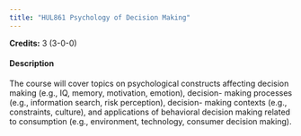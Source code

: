 ```yaml
---
title: "HUL861 Psychology of Decision Making"
---
```

**Credits:** 3 (3-0-0)

#### Description
The course will cover topics on psychological constructs affecting decision making (e.g., IQ, memory, motivation, emotion), decision- making processes (e.g., information search, risk perception), decision- making contexts (e.g., constraints, culture), and applications of behavioral decision making related to consumption (e.g., environment, technology, consumer decision making).